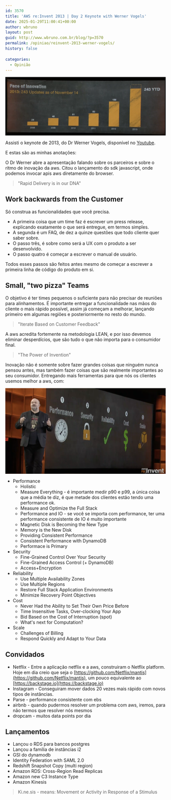 ```yaml
---
id: 3570
title: 'AWS re:Invent 2013 | Day 2 Keynote with Werner Vogels'
date: 2025-01-29T11:00:41+00:00
author: wbruno
layout: post
guid: http://www.wbruno.com.br/blog/?p=3570
permalink: /opiniao/reinvent-2013-werner-vogels/
history: false

categories:
  - Opinião
---
```


<img src="/wp-content/uploads/2025/01/reinvent-2013.png" style="vertical-align: middle; border: 0px initial initial;" />

Assisti o keynote de 2013, do Dr Werner Vogels, disponível no 
<a href="https://www.youtube.com/watch?v=Waq8Y6s1Cjs&list=PLtH_rofKo_CNoGdvdnxzQk6ubYhRw6qRA&index=12">Youtube</a>.

E estas são as minhas anotações:

O Dr Werner abre a apresentação falando sobre os parceiros e sobre o ritmo de inovação da aws. Citou o lançamento do sdk javascript, onde podemos invocar apis aws diretamente do browser.

> "Rapid Delivery is in our DNA"


## Work backwards from the Customer
Só construa as funcionalidades que você precisa.

- A primeira coisa que um time faz é escrever um press release, explicando exatamente o que será entregue, em termos simples.
- A segunda é um FAQ, de dez a quinze questões que todo cliente quer saber sobre.
- O passo três, é sobre como será a UX com o produto a ser desenvolvido.
- O passo quatro é começar a escrever o manual de usuário.

Todos esses passos são feitos antes mesmo de começar a escrever a primeira linha de código do produto em si.

## Small, "two pizza" Teams
O objetivo é ter times pequenos o suficiente para não precisar de reuniões para alinhamentos. É importante entregar a funcionalidade nas mãos do cliente o mais rápido possível, assim já começam a melhorar, lançando primeiro em algumas regiões e posteriormente no resto do mundo.

> "Iterate Based on Customer Feedback"

A aws acredita fortemente na metodologia LEAN, e por isso devemos eliminar desperdícios, que são tudo o que não importa para o consumidor final.

> "The Power of Invention"

Inovação não é somente sobre fazer grandes coisas que ninguém nunca pensou antes, mas também fazer coisas que são realmente importantes ao seu consumidor. Entregando mais ferramentas para que nós os clientes usemos melhor a aws, com:


<img src="/wp-content/uploads/2025/01/reinvent-2013-2.png" style="vertical-align: middle; border: 0px initial initial;" />

- Performance
  - Holistic
  - Measure Everything - é importante medir p90 e p99, a única coisa que a média te diz, é que metade dos clientes estão tendo uma performance ok.
  - Measure and Optimize the Full Stack
  - Performance and IO - se você se importa com performance, ter uma performance consistente de IO é muito importante
  - Magnetic Disk is Becoming the New Type
  - Memory is the New Disk
  - Providing Consistent Performance
  - Consistent Performance with DynamoDB
  - Performace is Primary
- Security
  - Fine-Grained Control Over Your Security
  - Fine-Grained Access Control (+ DynamoDB)
  - Access+Encryption
- Reliability
  - Use Multiple Availability Zones
  - Use Multiple Regions
  - Restore Full Stack Application Environments
  - Minimize Recovery Point Objectives
- Cost
  - Never Had the Ability to Set Their Own Price Before
  - Time Insensitive Tasks, Over-clocking Your App
  - Bid Based on the Cost of Interruption (spot)
  - What's next for Computation?
- Scale
  - Challenges of Billing
  - Respond Quickly and Adapt to Your Data

## Convidados
- Netflix - Entre a aplicação netflix e a aws, construiram o Netflix platform. Hoje em dia creio que seja o [https://github.com/Netflix/mantis](https://github.com/Netflix/mantis), um pouco equivalente ao [https://backstage.io](https://backstage.io)
- Instagram - Conseguiram mover dados 20 vezes mais rápido com novos tipos de instâncias.
- Parse - performance consistente com ebs
- airbnb - quando pudermos resolver um problema com aws, iremos, para não termos que resolver nós mesmos
- dropcam - muitos data points por dia

## Lançamentos
- Lançou o RDS para bancos postgres
- Lançou a família de instâncias i2
- GSI do dynamodb
- Identity Federation with SAML 2.0
- Redshift Snapshot Copy (multi region)
- Amazon RDS: Cross-Region Read Replicas
- Amazon new C3 Instance Type
- Amazon Kinesis

> Ki.ne.sis - means: Movement or Activity in Response of a Stimulus
